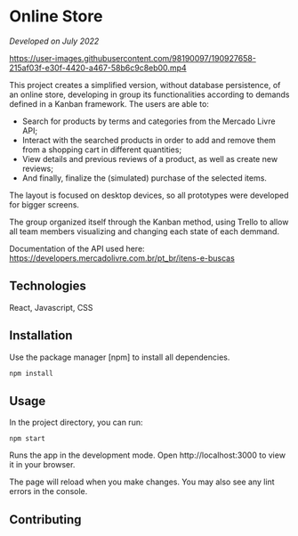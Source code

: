 # Online Store


*Developed on July 2022*

https://user-images.githubusercontent.com/98190097/190927658-215af03f-e30f-4420-a467-58b6c9c8eb00.mp4



This project creates a simplified version, without database persistence, of an online store, developing in group its functionalities according to demands defined in a Kanban framework. The users are able to:

- Search for products by terms and categories from the Mercado Livre API;
- Interact with the searched products in order to add and remove them from a shopping cart in different quantities;
- View details and previous reviews of a product, as well as create new reviews;
- And finally, finalize the (simulated) purchase of the selected items.

The layout is focused on desktop devices, so all prototypes were developed for bigger screens.

The group organized itself through the Kanban method, using Trello to allow all team members visualizing and changing each state of each demmand. 

Documentation of the API used here: https://developers.mercadolivre.com.br/pt_br/itens-e-buscas

## Technologies
React, Javascript, CSS

## Installation

Use the package manager [npm] to install all dependencies.

```bash
npm install
```

## Usage

In the project directory, you can run:

```
npm start
```
Runs the app in the development mode.
Open http://localhost:3000 to view it in your browser.

The page will reload when you make changes.
You may also see any lint errors in the console.

## Contributing

